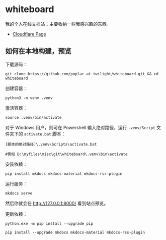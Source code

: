 # whiteboard

我的个人在线文档站；主要收纳一些我感兴趣的东西。

- [Cloudflare Page](https://whiteboard-ui8.pages.dev/)

## 如何在本地构建，预览

下载源码：

```
git clone https://github.com/poplar-at-twilight/whiteboard.git && cd whiteboard
```

创建容器：

```
python3 -m venv .venv
```

激活容器：

```
source .venv/bin/activate
```

对于 Windows 用户，则可在 Powershell 输入绝对路径，运行 `.venv/Script` 文件夹下的 `activate.bat` 脚本：

```
[脚本的绝对路径]\.venv\Scripts\activate.bat

#例如 D:\myfiles\misc\git\whiteboard\.venv\bin\activate
```

安装依赖：

```
pip install mkdocs mkdocs-material mkdocs-rss-plugin
```

运行服务：

```
mkdocs serve
```

然后你就会在 <http://127.0.0.1:8000/> 看到站点预览。

更新依赖：

```
python.exe -m pip install --upgrade pip
```

```
pip install --upgrade mkdocs mkdocs-material mkdocs-rss-plugin
```